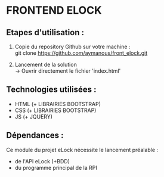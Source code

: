 # FRONTEND ELOCK

## Etapes d'utilisation :

  1. Copie du repository Github sur votre machine :
  </br>git clone https://github.com/aymanous/front_elock.git

  2. Lancement de la solution
  </br>-> Ouvrir directement le fichier 'index.html'

## Technologies utilisées :
  - HTML (+ LIBRAIRIES BOOTSTRAP)
  - CSS (+ LIBRAIRIES BOOTSTRAP)
  - JS (+ JQUERY)  

## Dépendances :
  Ce module du projet eLock nécessite le lancement préalable :
  - de l'API eLock (+BDD)
  - du programme principal de la RPI
